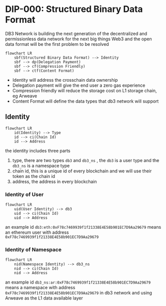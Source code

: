 # DIP-000: Structured Binary Data Format

DB3 Network is building the next generation of the decentralized and permissionless data network for the next big things Web3 and the open data format will be the first problem to be resolved

```mermaid
flowchart LR
    sbf(Structured Binary Data Format) --> Identity
    sbf --> dp(Delegation Payment)
    sbf --> cf(Compression Friendly)
    sbf --> ctf(Content Format)
```

* Identity will address the crosschain data ownership
* Delegation payment will give the end user a zero gas experience
* Compression friendly will reduce the storage cost on L1 storage chain, eg Arweave
* Content Format will define the data types that db3 network will support

## Identity

```mermaid
flowchart LR
    id(Identity) --> Type
    id --> ci(Chain Id)
    id --> Address
```

the identity includes three parts

1. type, there are two types `db3` and `db3_ns` , the `db3` is a user type and the `db3_ns` is a namespace type
2. chain id, this is a unique id of every blockchain and we will use their token as the chain id
3. address, the address in every blockchain

### Identity of User

```mermaid
flowchart LR
    uid(User Identity) --> db3
    uid --> ci(Chain Id)
    uid --> Address
```

an example id `db3:eth:0xF78c7469939f1f21338E4E58b901EC7D9Aa29679` means an ethereum user with address `0xF78c7469939f1f21338E4E58b901EC7D9Aa29679`


### Identity of Namespace

```mermaid
flowchart LR
    nid(Namespace Identity) --> db3_ns
    nid --> ci(Chain Id)
    nid --> Address
```

an example id `db3_ns:ar:0xF78c7469939f1f21338E4E58b901EC7D9Aa29679` means a namespace with address `0xF78c7469939f1f21338E4E58b901EC7D9Aa29679` in db3 network and using Arweave as the L1 data available layer

